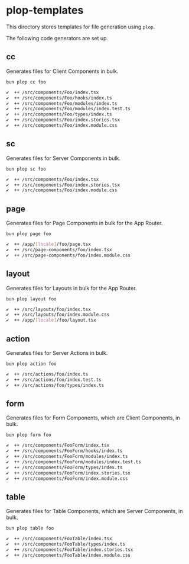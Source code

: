 # plop-templates

This directory stores templates for file generation using `plop`.

The following code generators are set up.

## cc

Generates files for Client Components in bulk.

`bun plop cc foo`

```sh
✔  ++ /src/components/Foo/index.tsx
✔  ++ /src/components/Foo/hooks/index.ts
✔  ++ /src/components/Foo/modules/index.ts
✔  ++ /src/components/Foo/modules/index.test.ts
✔  ++ /src/components/Foo/types/index.ts
✔  ++ /src/components/Foo/index.stories.tsx
✔  ++ /src/components/Foo/index.module.css
```

## sc

Generates files for Server Components in bulk.

`bun plop sc foo`

```sh
✔  ++ /src/components/Foo/index.tsx
✔  ++ /src/components/Foo/index.stories.tsx
✔  ++ /src/components/Foo/index.module.css
```

## page

Generates files for Page Components in bulk for the App Router.

`bun plop page foo`

```sh
✔  ++ /app/[locale]/foo/page.tsx
✔  ++ /src/page-components/foo/index.tsx
✔  ++ /src/page-components/foo/index.module.css
```

## layout

Generates files for Layouts in bulk for the App Router.

`bun plop layout foo`

```sh
✔  ++ /src/layouts/foo/index.tsx
✔  ++ /src/layouts/foo/index.module.css
✔  ++ /app/[locale]/foo/layout.tsx
```

## action

Generates files for Server Actions in bulk.

`bun plop action foo`

```sh
✔  ++ /src/actions/foo/index.ts
✔  ++ /src/actions/foo/index.test.ts
✔  ++ /src/actions/foo/types/index.ts
```

## form

Generates files for Form Components, which are Client Components, in bulk.

`bun plop form foo`

```sh
✔  ++ /src/components/FooForm/index.tsx
✔  ++ /src/components/FooForm/hooks/index.ts
✔  ++ /src/components/FooForm/modules/index.ts
✔  ++ /src/components/FooForm/modules/index.test.ts
✔  ++ /src/components/FooForm/types/index.ts
✔  ++ /src/components/FooForm/index.stories.tsx
✔  ++ /src/components/FooForm/index.module.css
```

## table

Generates files for Table Components, which are Server Components, in bulk.

`bun plop table foo`

```sh
✔  ++ /src/components/FooTable/index.tsx
✔  ++ /src/components/FooTable/types/index.ts
✔  ++ /src/components/FooTable/index.stories.tsx
✔  ++ /src/components/FooTable/index.module.css
```
